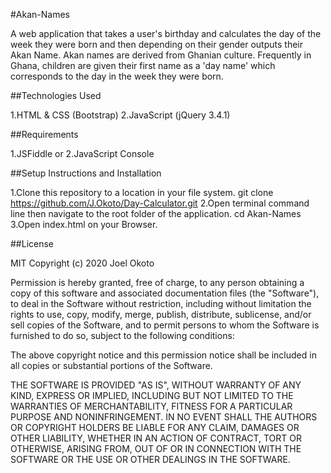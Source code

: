 #Akan-Names


A web application that takes a user's birthday and calculates the day of the week they were born and then depending on their gender outputs their Akan Name. Akan names are derived from Ghanian culture. Frequently in Ghana, children are given their first name as a 'day name' which corresponds to the day in the week they were born.

##Technologies Used

1.HTML & CSS (Bootstrap)
2.JavaScript (jQuery 3.4.1)

##Requirements

1.JSFiddle or
2.JavaScript Console

##Setup Instructions and Installation

1.Clone this repository to a location in your file system. git clone https://github.com/J.Okoto/Day-Calculator.git
2.Open terminal command line then navigate to the root folder of the application. cd Akan-Names
3.Open index.html on your Browser.

##License

MIT Copyright (c) 2020 Joel Okoto

Permission is hereby granted, free of charge, to any person obtaining a copy of this software and associated documentation files (the "Software"), to deal in the Software without restriction, including without limitation the rights to use, copy, modify, merge, publish, distribute, sublicense, and/or sell copies of the Software, and to permit persons to whom the Software is furnished to do so, subject to the following conditions:

The above copyright notice and this permission notice shall be included in all copies or substantial portions of the Software.

THE SOFTWARE IS PROVIDED "AS IS", WITHOUT WARRANTY OF ANY KIND, EXPRESS OR IMPLIED, INCLUDING BUT NOT LIMITED TO THE WARRANTIES OF MERCHANTABILITY, FITNESS FOR A PARTICULAR PURPOSE AND NONINFRINGEMENT. IN NO EVENT SHALL THE AUTHORS OR COPYRIGHT HOLDERS BE LIABLE FOR ANY CLAIM, DAMAGES OR OTHER LIABILITY, WHETHER IN AN ACTION OF CONTRACT, TORT OR OTHERWISE, ARISING FROM, OUT OF OR IN CONNECTION WITH THE SOFTWARE OR THE USE OR OTHER DEALINGS IN THE SOFTWARE.
